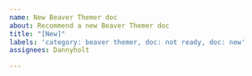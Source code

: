 ```yaml
---
name: New Beaver Themer doc
about: Recommend a new Beaver Themer doc
title: "[New]"
labels: 'category: beaver themer, doc: not ready, doc: new'
assignees: Dannyholt

---
```



